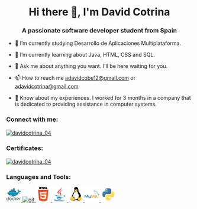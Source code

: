 <h1 align="center">Hi there 👋, I'm David Cotrina</h1>
<h3 align="center">A passionate software developer student from Spain</h3>

- 🔭 I’m currently studying Desarrollo de Aplicaciones Multiplataforma.

- 🌱 I’m currently learning about Java, HTML, CSS and SQL.

- 💬 Ask me about anything you want. I'll be here waiting for you.

- 📫 How to reach me adavidcobe12@gmail.com or adavidcotrina@gmail.com

- 📄 Know about my experiences. I worked for 3 months in a company that is dedicated to providing assistance in computer systems.

<h3 align="left">Connect with me:</h3>
<p align="left">
<a href="https://instagram.com/davidcotrina_04" target="blank"><img align="center" src="https://raw.githubusercontent.com/rahuldkjain/github-profile-readme-generator/master/src/images/icons/Social/instagram.svg" alt="davidcotrina_04" height="30" width="40" /></a>
</p>

<h3 align="left">Certificates:</h3>
<p align="left">
<a href="/Certifications/Certificación_AI_Santander_OpenAcademy.pdf" target="blank"><img align="center" src="[https://raw.githubusercontent.com/rahuldkjain/github-profile-readme-generator/master/src/images/icons/Social/instagram.svg](https://yt3.googleusercontent.com/WnDeYJGGWsgTfPR5JyflFd4Bk9I35ycYTCLo83OOFdem4105LbP8IvLhMubRP_Ue5Ft5PlqfVw=s900-c-k-c0x00ffffff-no-rj)" alt="davidcotrina_04" height="30" width="40" /></a>
</p>

<h3 align="left">Languages and Tools:</h3>
<p align="left"> <a href="https://www.docker.com/" target="_blank" rel="noreferrer"> <img src="https://raw.githubusercontent.com/devicons/devicon/master/icons/docker/docker-original-wordmark.svg" alt="docker" width="40" height="40"/> </a> <a href="https://git-scm.com/" target="_blank" rel="noreferrer"> <img src="https://www.vectorlogo.zone/logos/git-scm/git-scm-icon.svg" alt="git" width="40" height="40"/> </a> <a href="https://www.w3.org/html/" target="_blank" rel="noreferrer"> <img src="https://raw.githubusercontent.com/devicons/devicon/master/icons/html5/html5-original-wordmark.svg" alt="html5" width="40" height="40"/> </a> <a href="https://www.java.com" target="_blank" rel="noreferrer"> <img src="https://raw.githubusercontent.com/devicons/devicon/master/icons/java/java-original.svg" alt="java" width="40" height="40"/> </a> <a href="https://www.linux.org/" target="_blank" rel="noreferrer"> <img src="https://raw.githubusercontent.com/devicons/devicon/master/icons/linux/linux-original.svg" alt="linux" width="40" height="40"/> </a> <a href="https://www.mysql.com/" target="_blank" rel="noreferrer"> <img src="https://raw.githubusercontent.com/devicons/devicon/master/icons/mysql/mysql-original-wordmark.svg" alt="mysql" width="40" height="40"/> </a> <a href="https://www.python.org" target="_blank" rel="noreferrer"> <img src="https://raw.githubusercontent.com/devicons/devicon/master/icons/python/python-original.svg" alt="python" width="40" height="40"/> </a> </p>
